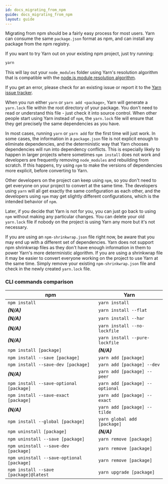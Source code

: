 ```yaml
---
id: docs_migrating_from_npm
guide: docs_migrating_from_npm
layout: guide
---
```


Migrating from npm should be a fairly easy process for most users. Yarn can
consume the same `package.json` format as npm, and can install any package from
the npm registry.

If you want to try Yarn out on your existing npm project, just try running:

```sh
yarn
```

This will lay out your `node_modules` folder using Yarn's resolution algorithm
that is compatible with the
[node.js module resolution algorithm](https://nodejs.org/api/modules.html#modules_all_together).

If you get an error, please check for an existing issue or report it to the
[Yarn issue tracker](https://github.com/yarnpkg/yarn/issues).

When you run either `yarn` or `yarn add <package>`, Yarn will generate a `yarn.lock` file within the root directory of your package. You don't need to read or understand this file - just check it into source control. When other people start using Yarn instead of `npm`, the `yarn.lock` file will ensure that they get precisely the same dependencies as you have.

In most cases, running `yarn` or `yarn add` for the first time will just work. In some cases, the information in a `package.json` file is not explicit enough to eliminate dependencies, and the deterministic way that Yarn chooses dependencies will run into dependency conflicts. This is especially likely to happen in larger projects where sometimes `npm install` does not work and developers are frequently removing `node_modules` and rebuilding from scratch. If this happens, try using `npm` to make the versions of dependencies more explicit, before converting to Yarn.

Other developers on the project can keep using `npm`, so you don't need to get everyone on your project to convert at the same time. The developers using `yarn` will all get exactly the same configuration as each other, and the developers using `npm` may get slightly different configurations, which is the intended behavior of `npm`.

Later, if you decide that Yarn is not for you, you can just go back to using `npm` without making any particular changes. You can delete your old `yarn.lock` file if nobody on the project is using Yarn any more but it's not necessary.

If you are using an `npm-shrinkwrap.json` file right now, be aware that you may
end up with a different set of dependencies. Yarn does not support npm
shrinkwrap files as they don't have enough information in them to power Yarn's
more deterministic algorithm. If you are using a shrinkwrap file it may be easier
to convert everyone working on the project to use Yarn at the same time. Simply remove
your existing `npm-shrinkwrap.json` file and check in the newly created `yarn.lock` file.

### CLI commands comparison <a class="toc" id="toc-cli-commands-comparison" href="#toc-cli-commands-comparison"></a>

| npm                                         | Yarn                                        |
| ------------------------------------------- | ------------------------------------------- |
| `npm install`                               | `yarn install`                              |
| ***(N/A)***                                 | `yarn install --flat`                       |
| ***(N/A)***                                 | `yarn install --har`                        |
| ***(N/A)***                                 | `yarn install --no-lockfile`                |
| ***(N/A)***                                 | `yarn install --pure-lockfile`              |
| `npm install [package]`                     | ***(N/A)***                                 |
| `npm install --save [package]`              | `yarn add [package]`                        |
| `npm install --save-dev [package]`          | `yarn add [package] --dev`                  |
| ***(N/A)***                                 | `yarn add [package] --peer`                 |
| `npm install --save-optional [package]`     | `yarn add [package] --optional`             |
| `npm install --save-exact [package]`        | `yarn add [package] --exact`                |
| ***(N/A)***                                 | `yarn add [package] --tilde`                |
| `npm install --global [package]`            | `yarn global add [package]`                 |
| `npm uninstall [package]`                   | ***(N/A)***                                 |
| `npm uninstall --save [package]`            | `yarn remove [package]`                     |
| `npm uninstall --save-dev [package]`        | `yarn remove [package]`                     |
| `npm uninstall --save-optional [package]`   | `yarn remove [package]`                     |
| `npm install --save [package]@latest`       | `yarn upgrade [package]`                    |
